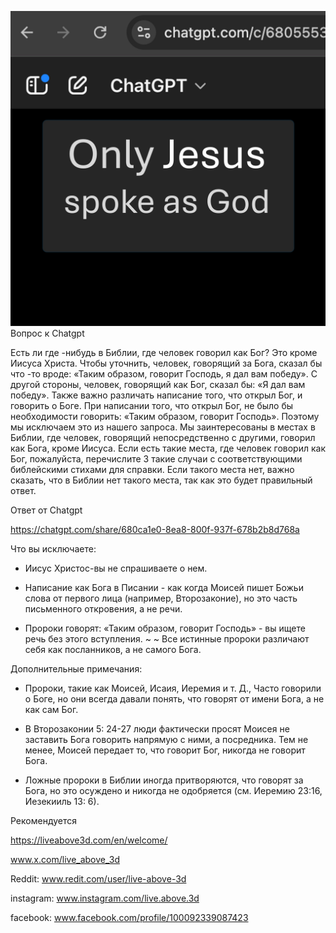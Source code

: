 ![Video cover image](../cover.jpeg)
Вопрос к Chatgpt

Есть ли где -нибудь в Библии, где человек говорил как Бог? Это кроме Иисуса Христа. Чтобы уточнить, человек, говорящий за Бога, сказал бы что -то вроде: «Таким образом, говорит Господь, я дал вам победу». С другой стороны, человек, говорящий как Бог, сказал бы: «Я дал вам победу». Также важно различать написание того, что открыл Бог, и говорить о Боге. При написании того, что открыл Бог, не было бы необходимости говорить: «Таким образом, говорит Господь». Поэтому мы исключаем это из нашего запроса. Мы заинтересованы в местах в Библии, где человек, говорящий непосредственно с другими, говорил как Бога, кроме Иисуса. Если есть такие места, где человек говорил как Бог, пожалуйста, перечислите 3 такие случаи с соответствующими библейскими стихами для справки. Если такого места нет, важно сказать, что в Библии нет такого места, так как это будет правильный ответ.

Ответ от Chatgpt

https://chatgpt.com/share/680ca1e0-8ea8-800f-937f-678b2b8d768a

Что вы исключаете:

* Иисус Христос-вы не спрашиваете о нем.

* Написание как Бога в Писании - как когда Моисей пишет Божьи слова от первого лица (например, Второзаконие), но это часть письменного откровения, а не речи.

* Пророки говорят: «Таким образом, говорит Господь» - вы ищете речь без этого вступления. ~ ~ Все истинные пророки различают себя как посланников, а не самого Бога.

Дополнительные примечания:

* Пророки, такие как Моисей, Исаия, Иеремия и т. Д., Часто говорили о Боге, но они всегда давали понять, что говорят от имени Бога, а не как сам Бог.

* В Второзаконии 5: 24-27 люди фактически просят Моисея не заставить Бога говорить напрямую с ними, а посредника. Тем не менее, Моисей передает то, что говорит Бог, никогда не говорит Бога.

* Ложные пророки в Библии иногда притворяются, что говорят за Бога, но это осуждено и никогда не одобряется (см. Иеремию 23:16, Иезекииль 13: 6).

Рекомендуется

https://liveabove3d.com/en/welcome/

www.x.com/live_above_3d

Reddit: www.redit.com/user/live-above-3d

instagram: www.instagram.com/live.above.3d

facebook: www.facebook.com/profile/100092339087423











